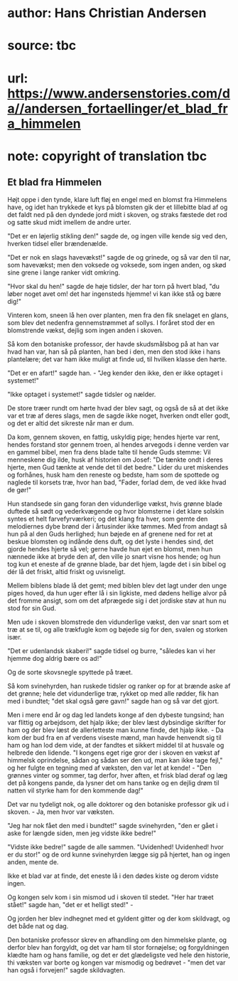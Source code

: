 # author: Hans Christian Andersen
# source: tbc
# url: https://www.andersenstories.com/da//andersen_fortaellinger/et_blad_fra_himmelen
# note: copyright of translation tbc

## Et blad fra Himmelen 

Højt oppe i den tynde, klare luft fløj en engel med en blomst fra
Himmelens have, og idet han trykkede et kys på blomsten gik der et
lillebitte blad af og det faldt ned på den dyndede jord midt i skoven,
og straks fæstede det rod og satte skud midt imellem de andre urter.

"Det er en løjerlig stikling den!" sagde de, og ingen ville kende sig
ved den, hverken tidsel eller brændenælde.

"Det er nok en slags havevækst!" sagde de og grinede, og så var den
til nar, som havevækst; men den voksede og voksede, som ingen anden, og
skød sine grene i lange ranker vidt omkring.

"Hvor skal du hen!" sagde de høje tidsler, der har torn på hvert blad,
"du løber noget avet om! det har ingensteds hjemme! vi kan ikke stå og
bære dig!"

Vinteren kom, sneen lå hen over planten, men fra den fik snelaget en
glans, som blev det nedenfra gennemstrømmet af sollys. I foråret stod
der en blomstrende vækst, dejlig som ingen anden i skoven.

Så kom den botaniske professor, der havde skudsmålsbog på at han var
hvad han var, han så på planten, han bed i den, men den stod ikke i hans
plantelære; det var ham ikke muligt at finde ud, til hvilken klasse den
hørte.

"Det er en afart!" sagde han. - "Jeg kender den ikke, den er ikke
optaget i systemet!"

"Ikke optaget i systemet!" sagde tidsler og nælder.

De store træer rundt om hørte hvad der blev sagt, og også de så at det
ikke var et træ af deres slags, men de sagde ikke noget, hverken ondt
eller godt, og det er altid det sikreste når man er dum.

Da kom, gennem skoven, en fattig, uskyldig pige; hendes hjerte var rent,
hendes forstand stor gennem troen, al hendes arvegods i denne verden var
en gammel bibel, men fra dens blade talte til hende Guds stemme: Vil
menneskene dig ilde, husk af historien om Josef: "De tænkte ondt i
deres hjerte, men Gud tænkte at vende det til det bedre." Lider du uret
miskendes og forhånes, husk ham den reneste og bedste, ham som de
spottede og naglede til korsets træ, hvor han bad, "Fader, forlad dem,
de ved ikke hvad de gør!"

Hun standsede sin gang foran den vidunderlige vækst, hvis grønne blade
duftede så sødt og vederkvægende og hvor blomsterne i det klare solskin
syntes et helt farvefyrværkeri; og det klang fra hver, som gemte den
melodiernes dybe brønd der i årtusinder ikke tømmes. Med from andagt så
hun på al den Guds herlighed; hun bøjede en af grenene ned for ret at
beskue blomsten og indånde dens duft, og det lyste i hendes sind, det
gjorde hendes hjerte så vel; gerne havde hun ejet en blomst, men hun
nænnede ikke at bryde den af, den ville jo snart visne hos hende; og hun
tog kun et eneste af de grønne blade, bar det hjem, lagde det i sin
bibel og dér lå det friskt, altid friskt og uvisneligt.

Mellem biblens blade lå det gemt; med biblen blev det lagt under den
unge piges hoved, da hun uger efter lå i sin ligkiste, med dødens
hellige alvor på det fromme ansigt, som om det afprægede sig i det
jordiske støv at hun nu stod for sin Gud.

Men ude i skoven blomstrede den vidunderlige vækst, den var snart som et
træ at se til, og alle trækfugle kom og bøjede sig for den, svalen og
storken især.

"Det er udenlandsk skaberi!" sagde tidsel og burre, "således kan vi
her hjemme dog aldrig bære os ad!"

Og de sorte skovsnegle spyttede på træet.

Så kom svinehyrden, han ruskede tidsler og ranker op for at brænde aske
af det grønne; hele det vidunderlige træ, rykket op med alle rødder, fik
han med i bundtet; "det skal også gøre gavn!" sagde han og så var det
gjort.

Men i mere end år og dag led landets konge af den dybeste tungsind; han
var flittig og arbejdsom, det hjalp ikke; der blev læst dybsindige
skrifter for ham og der blev læst de allerletteste man kunne finde, det
hjalp ikke. - Da kom der bud fra en af verdens viseste mænd, man havde
henvendt sig til ham og han lod dem vide, at der fandtes et sikkert
middel til at husvale og helbrede den lidende. "I kongens eget rige
gror der i skoven en vækst af himmelsk oprindelse, sådan og sådan ser
den ud, man kan ikke tage fejl," og her fulgte en tegning med af
væksten, den var let at kende! - "Den grønnes vinter og sommer, tag
derfor, hver aften, et frisk blad deraf og læg det på kongens pande, da
lysner det om hans tanke og en dejlig drøm til natten vil styrke ham for
den kommende dag!"

Det var nu tydeligt nok, og alle doktorer og den botaniske professor gik
ud i skoven. - Ja, men hvor var væksten.

"Jeg har nok fået den med i bundtet!" sagde svinehyrden, "den er gået
i aske for længde siden, men jeg vidste ikke bedre!"

"Vidste ikke bedre!" sagde de alle sammen. "Uvidenhed! Uvidenhed!
hvor er du stor!" og de ord kunne svinehyrden lægge sig på hjertet, han
og ingen anden, mente de.

Ikke et blad var at finde, det eneste lå i den dødes kiste og derom
vidste ingen.

Og kongen selv kom i sin mismod ud i skoven til stedet. "Her har træet
stået!" sagde han, "det er et helligt sted!" -

Og jorden her blev indhegnet med et gyldent gitter og der kom skildvagt,
og det både nat og dag.

Den botaniske professor skrev en afhandling om den himmelske plante, og
derfor blev han forgyldt, og det var ham til stor fornøjelse; og
forgyldningen klædte ham og hans familie, og det er det glædeligste ved
hele den historie, thi væksten var borte og kongen var mismodig og
bedrøvet - "men det var han også i forvejen!" sagde skildvagten.
